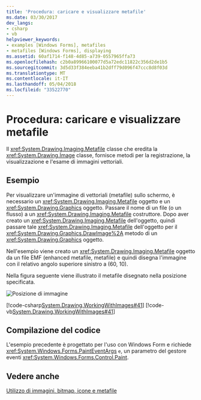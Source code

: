```yaml
---
title: 'Procedura: caricare e visualizzare metafile'
ms.date: 03/30/2017
dev_langs:
- csharp
- vb
helpviewer_keywords:
- examples [Windows Forms], metafiles
- metafiles [Windows Forms], displaying
ms.assetid: 60af1714-f148-4d85-a739-0557965ffa73
ms.openlocfilehash: c2b0a89966100077d5a72edc11822c356d2de1b5
ms.sourcegitcommit: 3d5d33f384eeba41b2dff79d096f47ccc8d8f03d
ms.translationtype: MT
ms.contentlocale: it-IT
ms.lasthandoff: 05/04/2018
ms.locfileid: "33522770"
---
```

# <a name="how-to-load-and-display-metafiles"></a>Procedura: caricare e visualizzare metafile
Il <xref:System.Drawing.Imaging.Metafile> classe che eredita la <xref:System.Drawing.Image> classe, fornisce metodi per la registrazione, la visualizzazione e l'esame di immagini vettoriali.  
  
## <a name="example"></a>Esempio  
 Per visualizzare un'immagine di vettoriali (metafile) sullo schermo, è necessario un <xref:System.Drawing.Imaging.Metafile> oggetto e un <xref:System.Drawing.Graphics> oggetto. Passare il nome di un file (o un flusso) a un <xref:System.Drawing.Imaging.Metafile> costruttore. Dopo aver creato un <xref:System.Drawing.Imaging.Metafile> dell'oggetto, quindi passare tale <xref:System.Drawing.Imaging.Metafile> dell'oggetto per il <xref:System.Drawing.Graphics.DrawImage%2A> metodo di un <xref:System.Drawing.Graphics> oggetto.  
  
 Nell'esempio viene creato un <xref:System.Drawing.Imaging.Metafile> oggetto da un file EMF (enhanced metafile, metafile) e quindi disegna l'immagine con il relativo angolo superiore sinistro a (60, 10).  
  
 Nella figura seguente viene illustrato il metafile disegnato nella posizione specificata.  
  
 ![Posizione di immagine](../../../../docs/framework/winforms/advanced/media/imageposition2.png "imageposition2")  
  
 [!code-csharp[System.Drawing.WorkingWithImages#41](../../../../samples/snippets/csharp/VS_Snippets_Winforms/System.Drawing.WorkingWithImages/CS/Class1.cs#41)]
 [!code-vb[System.Drawing.WorkingWithImages#41](../../../../samples/snippets/visualbasic/VS_Snippets_Winforms/System.Drawing.WorkingWithImages/VB/Class1.vb#41)]  
  
## <a name="compiling-the-code"></a>Compilazione del codice  
 L'esempio precedente è progettato per l'uso con Windows Form e richiede <xref:System.Windows.Forms.PaintEventArgs> `e`, un parametro del gestore eventi <xref:System.Windows.Forms.Control.Paint>.  
  
## <a name="see-also"></a>Vedere anche  
 [Utilizzo di immagini, bitmap, icone e metafile](../../../../docs/framework/winforms/advanced/working-with-images-bitmaps-icons-and-metafiles.md)
